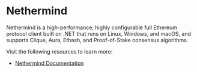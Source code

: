# Nethermind

Nethermind is a high-performance, highly configurable full Ethereum protocol client built on .NET that runs on Linux, Windows, and macOS, and supports Clique, Aura, Ethash, and Proof-of-Stake consensus algorithms.

Visit the following resources to learn more:

- [Nethermind Documentation](https://docs.nethermind.io/nethermind/)
